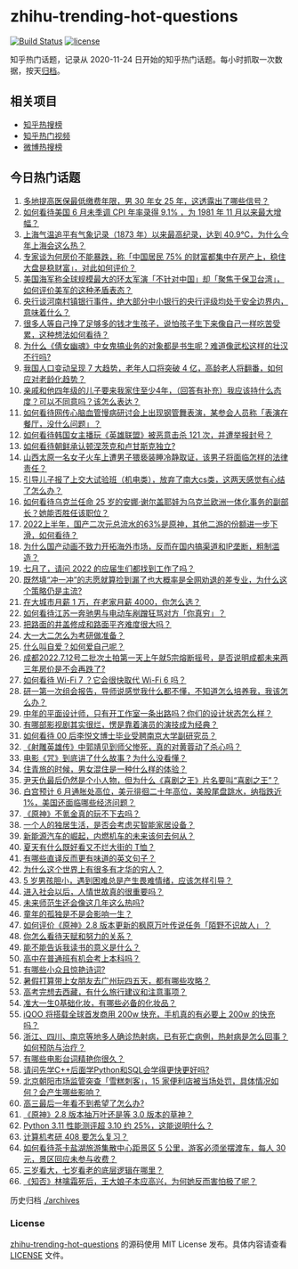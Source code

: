 # zhihu-trending-hot-questions

[![Build Status](https://github.com/justjavac/zhihu-trending-hot-questions/workflows/ci/badge.svg?branch=master)](https://github.com/justjavac/zhihu-trending-hot-questions/actions)
[![license](https://img.shields.io/github/license/justjavac/zhihu-trending-hot-questions)](https://github.com/justjavac/zhihu-trending-hot-questions/blob/master/LICENSE)

知乎热门话题，记录从 2020-11-24 日开始的知乎热门话题。每小时抓取一次数据，按天[归档](./archives)。

## 相关项目

- [知乎热搜榜](https://github.com/justjavac/zhihu-trending-top-search)
- [知乎热门视频](https://github.com/justjavac/zhihu-trending-hot-video)
- [微博热搜榜](https://github.com/justjavac/weibo-trending-hot-search)

## 今日热门话题

<!-- BEGIN -->
<!-- 最后更新时间 Thu Jul 14 2022 03:16:35 GMT+0800 (China Standard Time) -->

1. [多地提高医保最低缴费年限，男 30 年女 25 年，这透露出了哪些信号？](https://www.zhihu.com/question/542824861)
1. [如何看待美国 6 月未季调 CPI 年率录得 9.1% ，为 1981 年 11 月以来最大增幅？](https://www.zhihu.com/question/543122873)
1. [上海气温追平有气象记录（1873 年）以来最高纪录，达到 40.9℃，为什么今年上海会这么热？](https://www.zhihu.com/question/543073966)
1. [专家谈为何房价不能暴跌，称「中国居民 75% 的财富都集中在房产上，稳住大盘是稳财富」，对此如何评价？](https://www.zhihu.com/question/542921427)
1. [美国海军称全球规模最大的环太军演「不针对中国」却「聚焦于保卫台湾」，如何评价美军的这种矛盾表态？](https://www.zhihu.com/question/543068748)
1. [央行谈河南村镇银行事件，绝大部分中小银行的央行评级均处于安全边界内，意味着什么？](https://www.zhihu.com/question/543082040)
1. [很多人等自己挣了足够多的钱才生孩子，说怕孩子生下来像自己一样吃苦受累，这种想法如何看待？](https://www.zhihu.com/question/542953930)
1. [为什么《倩女幽魂》中女鬼搞业务的对象都是书生呢？难道像武松这样的壮汉不行吗?](https://www.zhihu.com/question/542064596)
1. [我国人口变动呈现 7 大趋势，老年人口将突破 4 亿，高龄老人将翻番，如何应对老龄化趋势？](https://www.zhihu.com/question/543019123)
1. [亲戚和他四年级的儿子要来我家住至少4年，（回答有补充）我应该持什么态度？可以不同意吗？该怎么表达？](https://www.zhihu.com/question/543010711)
1. [如何看待网传心脑血管慢病研讨会上出现钢管舞表演，某参会人员称「表演在餐厅，没什么问题」？](https://www.zhihu.com/question/542850609)
1. [如何看待韩国女主播玩《英雄联盟》被恶意击杀 121 次，并遭举报封号？](https://www.zhihu.com/question/542731467)
1. [如何看待朝鲜承认顿涅茨克和卢甘斯克独立?](https://www.zhihu.com/question/543137519)
1. [山西太原一名女子火车上遭男子猥亵装睡冷静取证，该男子将面临怎样的法律责任？](https://www.zhihu.com/question/542808549)
1. [引导儿子报了上交大试验班（机电类），放弃了南大cs类，这两天感觉有心结了怎么办？](https://www.zhihu.com/question/542854561)
1. [如何看待乌克兰任命 25 岁的安娜·谢尔盖耶娃为乌克兰欧洲一体化事务的副部长？她能否胜任该职位？](https://www.zhihu.com/question/542841758)
1. [2022上半年，国产二次元总流水的63%是原神，其他二游的份额进一步下滑，如何看待？](https://www.zhihu.com/question/543007241)
1. [为什么国产动画不致力开拓海外市场，反而在国内搞渠道和IP垄断，粗制滥造？](https://www.zhihu.com/question/541711015)
1. [七月了，请问 2022 的应届生们都找到工作了吗？](https://www.zhihu.com/question/541275091)
1. [既然填“冲一冲”的志愿就算捡到漏了也大概率是全网劝退的差专业，为什么这个策略仍是主流?](https://www.zhihu.com/question/539354459)
1. [在大城市月薪 1 万，在老家月薪 4000，你怎么选？](https://www.zhihu.com/question/543035568)
1. [如何看待江苏一奔驰男与电动车剐蹭狂骂对方「你真穷」？](https://www.zhihu.com/question/543053926)
1. [把路面的井盖修成和路面平齐难度很大吗？](https://www.zhihu.com/question/542609651)
1. [大一大二怎么为考研做准备？](https://www.zhihu.com/question/311782397)
1. [什么叫自爱？如何爱自己呢？](https://www.zhihu.com/question/543083511)
1. [成都2022.7.12号二批次土拍第一天上午就5宗熔断摇号，是否说明成都未来两三年房价是不会再跌了?](https://www.zhihu.com/question/542859060)
1. [如何看待 Wi-Fi 7 ？它会很快取代 Wi-Fi 6 吗？](https://www.zhihu.com/question/539160459)
1. [研一第一次组会报告，导师说感觉我什么都不懂，不知道怎么培养我，我该怎么办？](https://www.zhihu.com/question/501944863)
1. [中年的平面设计师，只有开工作室一条出路吗？你们的设计状态怎么样？](https://www.zhihu.com/question/536344167)
1. [有哪部影视剧其实很烂，愣是靠着演员的演技成为经典？](https://www.zhihu.com/question/505604984)
1. [如何看待 00 后李悦文博士毕业受聘南京大学副研究员？](https://www.zhihu.com/question/542964114)
1. [《射雕英雄传》中郭靖见到师父惨死，真的对黄蓉动了杀心吗？](https://www.zhihu.com/question/57455320)
1. [电影《咒》到底讲了什么故事？为什么没看懂？](https://www.zhihu.com/question/542340654)
1. [住青旅的时候，男女混住是一种什么样的体验？](https://www.zhihu.com/question/65728703)
1. [尹天仇最后仍然是个小人物，但为什么《喜剧之王》片名要叫“喜剧之王”？](https://www.zhihu.com/question/277279975)
1. [白宫预计 6 月通胀处高位，美元徘徊二十年高位，美股尾盘跳水，纳指跌近 1%，美国还面临哪些经济问题？](https://www.zhihu.com/question/543004546)
1. [《原神》不氪金真的玩不下去吗？](https://www.zhihu.com/question/542872006)
1. [一个人的独居生活，是否会考虑买智能家居设备？](https://www.zhihu.com/question/533532268)
1. [新能源汽车的崛起，内燃机车的未来该何去何从？](https://www.zhihu.com/question/451590621)
1. [夏天有什么既好看又不烂大街的 T恤？](https://www.zhihu.com/question/393570587)
1. [有哪些直译反而更有味道的英文句子？](https://www.zhihu.com/question/540795194)
1. [为什么这个世界上有很多有才华的穷人？](https://www.zhihu.com/question/530239768)
1. [5 岁男孩胆小，遇到困难总是产生畏难情绪，应该怎样引导？](https://www.zhihu.com/question/536249367)
1. [进入社会以后，人情世故真的很重要吗？](https://www.zhihu.com/question/542844203)
1. [未来师范生还会像这几年这么热吗?](https://www.zhihu.com/question/474774251)
1. [童年的孤独是不是会影响一生？](https://www.zhihu.com/question/46551617)
1. [如何评价《原神》2.8 版本更新的枫原万叶传说任务「陌野不识故人」？](https://www.zhihu.com/question/543037342)
1. [你怎么看待天赋和努力的关系？](https://www.zhihu.com/question/542839589)
1. [能不能告诉我读书的意义是什么？](https://www.zhihu.com/question/542995444)
1. [高中在普通班有机会考上本科吗？](https://www.zhihu.com/question/542404398)
1. [有哪些小众且惊艳诗词?](https://www.zhihu.com/question/532105064)
1. [暑假打算带上女朋友去广州玩四五天，都有哪些攻略？](https://www.zhihu.com/question/525297624)
1. [高考完想去西藏，有什么旅行建议和注意事项？](https://www.zhihu.com/question/530354008)
1. [准大一生0基础化妆，有哪些必备的化妆品？](https://www.zhihu.com/question/476077262)
1. [iQOO 将搭载全球首发商用 200w 快充，手机真的有必要上 200w 的快充吗？](https://www.zhihu.com/question/543071095)
1. [浙江、四川、南京等地多人确诊热射病，已有死亡病例，热射病是怎么回事？如何预防与治疗？](https://www.zhihu.com/question/542910685)
1. [有哪些电影台词精艳你很久？](https://www.zhihu.com/question/542605405)
1. [请问先学C++后面学Python和SQL会学得更快更好吗?](https://www.zhihu.com/question/539539192)
1. [北京朝阳市场监管突查「雪糕刺客」，15 家便利店被当场处罚，具体情况如何？会产生哪些影响？](https://www.zhihu.com/question/543091575)
1. [高三最后一年看不到希望了怎么办?](https://www.zhihu.com/question/542741109)
1. [《原神》2.8 版本抽万叶还是等 3.0 版本的草神？](https://www.zhihu.com/question/538997348)
1. [Python 3.11 性能测评超 3.10 约 25%，这能说明什么？](https://www.zhihu.com/question/538399507)
1. [计算机考研 408 要怎么复习？](https://www.zhihu.com/question/359698060)
1. [如何看待茶卡盐湖旅游集散中心距景区 5 公里，游客必须坐摆渡车，每人 30 元，景区回应未参与收费？](https://www.zhihu.com/question/542542268)
1. [三岁看大，七岁看老的底层逻辑在哪里？](https://www.zhihu.com/question/536558450)
1. [《知否》林噙霜死后，王大娘子本应高兴，为何她反而害怕极了呢？](https://www.zhihu.com/question/406512119)

<!-- END -->

历史归档 [./archives](./archives)

### License

[zhihu-trending-hot-questions](https://github.com/justjavac/zhihu-trending-hot-questions)
的源码使用 MIT License 发布。具体内容请查看 [LICENSE](./LICENSE) 文件。
